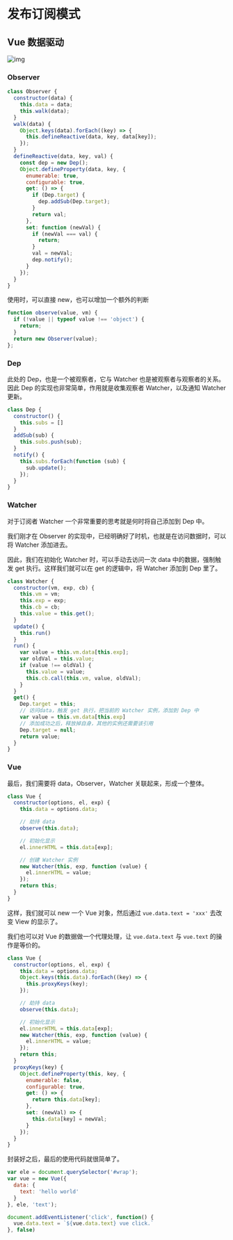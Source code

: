 # 发布订阅模式

## Vue 数据驱动

![img](https://images.xiaozhuanlan.com/photo/2020/4daf74ff1ecb2f3ed8006b0c533b9676.image)

### Observer

```js
class Observer {
  constructor(data) {
    this.data = data;
    this.walk(data);
  }
  walk(data) {
    Object.keys(data).forEach((key) => {
      this.defineReactive(data, key, data[key]);
    });
  }
  defineReactive(data, key, val) {
    const dep = new Dep();
    Object.defineProperty(data, key, {
      enumerable: true,
      configurable: true,
      get: () => {
        if (Dep.target) {
          dep.addSub(Dep.target);
        }
        return val;
      },
      set: function (newVal) {
        if (newVal === val) {
          return;
        }
        val = newVal;
        dep.notify();
      }
    });
  }
}
```

使用时，可以直接 new，也可以增加一个额外的判断

```js
function observe(value, vm) {
  if (!value || typeof value !== 'object') {
    return;
  }
  return new Observer(value);
};
```

### Dep

此处的 Dep，也是一个被观察者，它与 Watcher 也是被观察者与观察者的关系。因此 Dep 的实现也非常简单，作用就是收集观察者 Watcher，以及通知 Watcher 更新。

```js
class Dep {
  constructor() {
    this.subs = []
  }
  addSub(sub) {
    this.subs.push(sub);
  }
  notify() {
    this.subs.forEach(function (sub) {
      sub.update();
    });
  }
}
```

### Watcher

对于订阅者 Watcher 一个非常重要的思考就是何时将自己添加到 Dep 中。

我们刚才在 Observer 的实现中，已经明确好了时机，也就是在访问数据时，可以将 Watcher 添加进去。

因此，我们在初始化 Watcher 时，可以手动去访问一次 data 中的数据，强制触发 get 执行。这样我们就可以在 get 的逻辑中，将 Watcher 添加到 Dep 里了。

```js
class Watcher {
  constructor(vm, exp, cb) {
    this.vm = vm;
    this.exp = exp;
    this.cb = cb;
    this.value = this.get();
  }
  update() {
    this.run()
  }
  run() {
    var value = this.vm.data[this.exp];
    var oldVal = this.value;
    if (value !== oldVal) {
      this.value = value;
      this.cb.call(this.vm, value, oldVal);
    }
  }
  get() {
    Dep.target = this;
    // 访问data，触发 get 执行，把当前的 Watcher 实例，添加到 Dep 中
    var value = this.vm.data[this.exp]  
    // 添加成功之后，释放掉自身，其他的实例还需要该引用
    Dep.target = null;
    return value;
  }
}
```

### Vue

最后，我们需要将 data，Observer，Watcher 关联起来，形成一个整体。

```js
class Vue {
  constructor(options, el, exp) {
    this.data = options.data;

    // 劫持 data
    observe(this.data);

    // 初始化显示
    el.innerHTML = this.data[exp];

    // 创建 Watcher 实例
    new Watcher(this, exp, function (value) {
      el.innerHTML = value;
    });
    return this;
  }
}
```

这样，我们就可以 new 一个 Vue 对象，然后通过 `vue.data.text = 'xxx'` 去改变 View 的显示了。

我们也可以对 Vue 的数据做一个代理处理，让 `vue.data.text` 与 `vue.text` 的操作是等价的。

```js
class Vue {
  constructor(options, el, exp) {
    this.data = options.data;
    Object.keys(this.data).forEach((key) => {
      this.proxyKeys(key);
    });

    // 劫持 data
    observe(this.data);

    // 初始化显示
    el.innerHTML = this.data[exp];  
    new Watcher(this, exp, function (value) {
      el.innerHTML = value;
    });
    return this;
  }
  proxyKeys(key) {
    Object.defineProperty(this, key, {
      enumerable: false,
      configurable: true,
      get: () => {
        return this.data[key];
      },
      set: (newVal) => {
        this.data[key] = newVal;
      }
    });
  }
}
```

封装好之后，最后的使用代码就很简单了。

```js
var ele = document.querySelector('#wrap');
var vue = new Vue({
  data: {
    text: 'hello world'
  }
}, ele, 'text');

document.addEventListener('click', function() {
  vue.data.text = `${vue.data.text} vue click.`
}, false)
```
